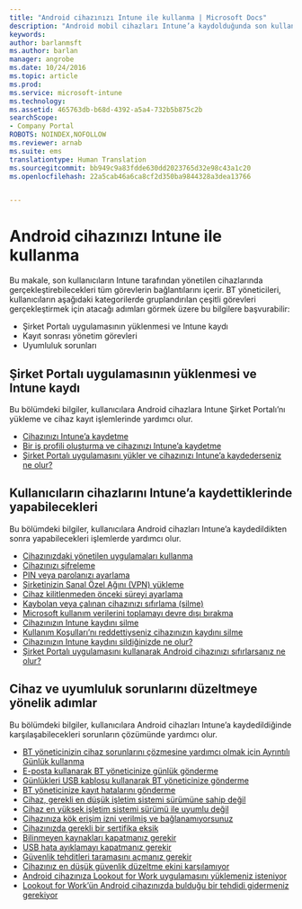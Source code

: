 ```yaml
---
title: "Android cihazınızı Intune ile kullanma | Microsoft Docs"
description: "Android mobil cihazları Intune’a kaydolduğunda son kullanıcıların cihazda gerçekleştirebileceği görevlere yönelik bağlantıların listesi"
keywords: 
author: barlanmsft
ms.author: barlan
manager: angrobe
ms.date: 10/24/2016
ms.topic: article
ms.prod: 
ms.service: microsoft-intune
ms.technology: 
ms.assetid: 465763db-b68d-4392-a5a4-732b5b875c2b
searchScope:
- Company Portal
ROBOTS: NOINDEX,NOFOLLOW
ms.reviewer: arnab
ms.suite: ems
translationtype: Human Translation
ms.sourcegitcommit: bb949c9a83fdde630dd2023765d32e98c43a1c20
ms.openlocfilehash: 22a5cab46a6ca8cf2d350ba9844328a3dea13766


---
```



# <a name="using-your-android-device-with-intune"></a>Android cihazınızı Intune ile kullanma

Bu makale, son kullanıcıların Intune tarafından yönetilen cihazlarında gerçekleştirebilecekleri tüm görevlerin bağlantılarını içerir. BT yöneticileri, kullanıcıların aşağıdaki kategorilerde gruplandırılan çeşitli görevleri gerçekleştirmek için atacağı adımları görmek üzere bu bilgilere başvurabilir:

- Şirket Portalı uygulamasının yüklenmesi ve Intune kaydı
- Kayıt sonrası yönetim görevleri
- Uyumluluk sorunları

## <a name="company-portal-app-installation-and-intune-enrollment"></a>Şirket Portalı uygulamasının yüklenmesi ve Intune kaydı

Bu bölümdeki bilgiler, kullanıcılara Android cihazlara Intune Şirket Portalı’nı yükleme ve cihaz kayıt işlemlerinde yardımcı olur.

- [Cihazınızı Intune’a kaydetme](enroll-your-device-in-Intune-android.md)
- [Bir iş profili oluşturma ve cihazınızı Intune’a kaydetme](create-a-work-profile-and-enroll-your-device-in-intune-android.md)
- [Şirket Portalı uygulamasını yükler ve cihazınızı Intune’a kaydederseniz ne olur?](what-happens-if-you-install-the-company-portal-app-and-enroll-your-device-in-intune-android.md)

## <a name="things-users-can-do-when-their-device-is-enrolled-in-intune"></a>Kullanıcıların cihazlarını Intune’a kaydettiklerinde yapabilecekleri

Bu bölümdeki bilgiler, kullanıcılara Android cihazları Intune’a kaydedildikten sonra yapabilecekleri işlemlerde yardımcı olur.

- [Cihazınızdaki yönetilen uygulamaları kullanma](use-managed-apps-on-your-device-android.md)
- [Cihazınızı şifreleme](encrypt-your-device-android.md)
- [PIN veya parolanızı ayarlama](set-your-pin-or-password-android.md)
- [Şirketinizin Sanal Özel Ağını (VPN) yükleme](install-your-companys-virtual-private-network-VPN-android.md)
- [Cihaz kilitlenmeden önceki süreyi ayarlama](set-the-amount-of-time-before-your-device-is-locked-android.md)
- [Kaybolan veya çalınan cihazınızı sıfırlama (silme)](reset-erase-your-lost-or-stolen-device-android.md)
- [Microsoft kullanım verilerini toplamayı devre dışı bırakma](turn-off-microsoft-usage-data-collection-android.md)
- [Cihazınızın Intune kaydını silme](unenroll-your-device-from-intune-android.md)
- [Kullanım Koşulları’nı reddettiyseniz cihazınızın kaydını silme](unenroll-your-device-from-intune-if-you-declined-terms-of-use-android.md)
- [Cihazınızın Intune kaydını sildiğinizde ne olur?](what-happens-if-you-unenroll-your-device-from-intune-android.md)
- [Şirket Portalı uygulamasını kullanarak Android cihazınızı sıfırlarsanız ne olur?](what-happens-if-you-reset-your-device-using-the-company-portal-android.md)
<!--- - [What is the Rights Management sharing app?](what-is-the-rms-sharing-app-android.md) --->

## <a name="steps-to-fix-device-and-compliance-issues"></a>Cihaz ve uyumluluk sorunlarını düzeltmeye yönelik adımlar

Bu bölümdeki bilgiler, kullanıcılara Android cihazları Intune’a kaydedildiğinde karşılaşabilecekleri sorunların çözümünde yardımcı olur.

- [BT yöneticinizin cihaz sorunlarını çözmesine yardımcı olmak için Ayrıntılı Günlük kullanma](use-verbose-logging-to-help-your-it-administrator-fix-device-issues-android.md)
- [E-posta kullanarak BT yöneticinize günlük gönderme](send-logs-to-your-it-admin-by-email-android.md)
- [Günlükleri USB kablosu kullanarak BT yöneticinize gönderme](send-logs-to-your-it-admin-using-cable-android.md)
- [BT yöneticinize kayıt hatalarını gönderme](send-enrollment-errors-to-your-it-admin-android.md)
- [Cihaz, gerekli en düşük işletim sistemi sürümüne sahip değil](you-need-to-update-your-android-device.md)
- [Cihaz en yüksek işletim sistemi sürümü ile uyumlu değil](your-android-version-isnt-yet-supported.md)
- [Cihazınıza kök erişim izni verilmiş ve bağlanamıyorsunuz](your-device-is-rooted-and-you-cant-connect-android.md)
- [Cihazınızda gerekli bir sertifika eksik](your-device-is-missing-a-required-certificate-landing-android.md)
- [Bilinmeyen kaynakları kapatmanız gerekir](you-need-to-turn-off-unknown-sources-android.md)
- [USB hata ayıklamayı kapatmanız gerekir](you-need-to-turn-off-usb-debugging-android.md)
- [Güvenlik tehditleri taramasını açmanız gerekir](you-need-to-turn-on-scanning-for-security-threats-android.md)
- [Cihazınız en düşük güvenlik düzeltme ekini karşılamıyor](your-device-does-not-meet-the-minimum-security-patch-android.md)
- [Android cihazınıza Lookout for Work uygulamasını yüklemeniz isteniyor](you-are-prompted-to-install-lookout-for-work-android.md)
- [Lookout for Work’ün Android cihazınızda bulduğu bir tehdidi gidermeniz gerekiyor](you-need-to-resolve-a-threat-found-by-lookout-for-work-android.md)



<!--HONumber=Feb17_HO1-->


